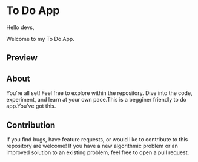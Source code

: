 # To Do App
Hello devs, 

Welcome to my To Do App.

## Preview


## About 

You're all set! Feel free to explore within the repository. Dive into the code, experiment, and learn at your own pace.This is a begginer friendly to do app.You've got this.


## Contribution 

If you find bugs, have feature requests, or would like to contribute to this repository are welcome! If you have a new algorithmic problem or an improved solution to an existing problem, feel free to open a pull request. 

